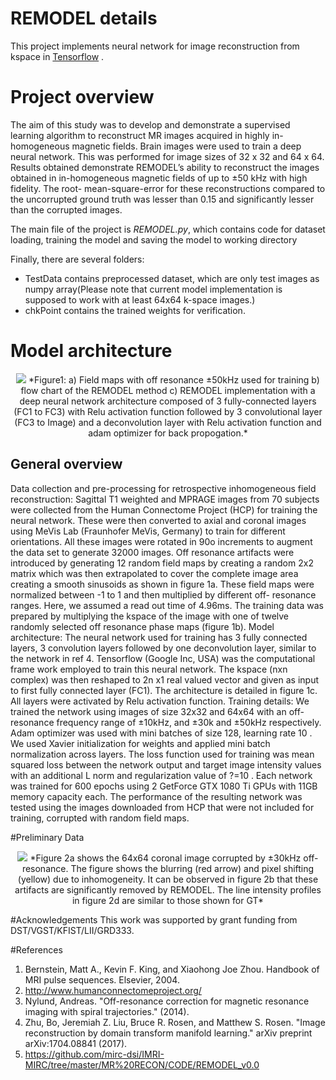 # REMODEL details

This project implements neural network for image reconstruction from kspace in [Tensorflow](https://github.com/tensorflow/tensorflow/) . 

# Project overview

The aim of this study was to develop and demonstrate a supervised learning algorithm to reconstruct MR images acquired in highly in-homogeneous
magnetic fields. Brain images were used to train a deep neural network. This was performed for image sizes of 32 x 32 and 64 x 64. Results obtained
demonstrate REMODEL’s ability to reconstruct the images obtained in in-homogeneous magnetic fields of up to ±50 kHz with high fidelity. The root-
mean-square-error for these reconstructions compared to the uncorrupted ground truth was lesser than 0.15 and significantly lesser than the
corrupted images.


The main file of the project is *REMODEL.py*, which contains code for dataset loading, training the model and saving the model to working directory

Finally, there are several folders:
- TestData contains preprocessed dataset, which are only test images as numpy array(Please note that current model implementation is supposed to work with at least 64x64 k-space images.)
- chkPoint contains the trained weights for verification.

# Model architecture
<center>
<img src="https://github.com/mirc-dsi/IMRI-MIRC/tree/master/MR%20RECON/CODE/REMODEL_v0.0/images/remodel_architecture.png" >
*Figure1: a) Field maps with off resonance ±50kHz used for training b) flow chart of the REMODEL method c) REMODEL implementation with a deep neural
network architecture composed of 3 fully-connected layers (FC1 to FC3) with Relu activation function followed by 3 convolutional layer (FC3 to Image) and a
deconvolution layer with Relu activation function and adam optimizer for back propogation.*
</center>

## General overview 
Data collection and pre-processing for retrospective inhomogeneous field reconstruction: Sagittal T1 weighted and MPRAGE images from 70 subjects
were collected from the Human Connectome Project (HCP) for training the neural network. These were then converted to axial and coronal images using MeVis
Lab (Fraunhofer MeVis, Germany) to train for different orientations. All these images were rotated in 90o increments to augment the data set to generate 32000
images. Off resonance artifacts were introduced by generating 12 random field maps by creating a random 2x2 matrix which was then extrapolated to cover the
complete image area creating a smooth sinusoids as shown in figure 1a. These field maps were normalized between -1 to 1 and then multiplied by different off-
resonance ranges. Here, we assumed a read out time of 4.96ms. The training data was prepared by multiplying the kspace of the image with one of twelve
randomly selected off resonance phase maps (figure 1b).
Model architecture: The neural network used for training has 3 fully connected layers, 3 convolution layers followed by one deconvolution layer, similar to the
network in ref 4. Tensorflow (Google Inc, USA) was the computational frame work employed to train this neural network. The kspace (nxn complex) was then
reshaped to 2n x1 real valued vector and given as input to first fully connected layer (FC1). The architecture is detailed in figure 1c. All layers were activated by
Relu activation function.
Training details: We trained the network using images of size 32x32 and 64x64 with an off-resonance frequency range of ±10kHz, and ±30k and ±50kHz
respectively. Adam optimizer was used with mini batches of size 128, learning rate 10 . We used Xavier initialization for weights and applied mini batch
normalization across layers. The loss function used for training was mean squared loss between the network output and target image intensity values with an
additional L norm and regularization value of ?=10 . Each network was trained for 600 epochs using 2 GetForce GTX 1080 Ti GPUs with 11GB memory
capacity each. The performance of the resulting network was tested using the images downloaded from HCP that were not included for training, corrupted with
random field maps.

#Preliminary Data

<center>
<img src="https://github.com/mirc-dsi/IMRI-MIRC/tree/master/MR%20RECON/CODE/REMODEL_v0.0/images/figure1.png" >
*Figure 2a shows the 64x64 coronal image corrupted by ±30kHz off-resonance. The figure shows the blurring (red arrow) and pixel shifting (yellow) due to
inhomogeneity. It can be observed in figure 2b that these artifacts are significantly removed by REMODEL. The line intensity profiles in figure 2d are similar to
those shown for GT*
</center>

#Acknowledgements
This work was supported by grant funding from DST/VGST/KFIST/LII/GRD333.

#References
1. Bernstein, Matt A., Kevin F. King, and Xiaohong Joe Zhou. Handbook of MRI pulse sequences. Elsevier, 2004.
2. http://www.humanconnectomeproject.org/
3. Nylund, Andreas. "Off-resonance correction for magnetic resonance imaging with spiral trajectories." (2014).
4. Zhu, Bo, Jeremiah Z. Liu, Bruce R. Rosen, and Matthew S. Rosen. "Image reconstruction by domain transform manifold learning." arXiv preprint
arXiv:1704.08841 (2017).
5. https://github.com/mirc-dsi/IMRI-MIRC/tree/master/MR%20RECON/CODE/REMODEL_v0.0
